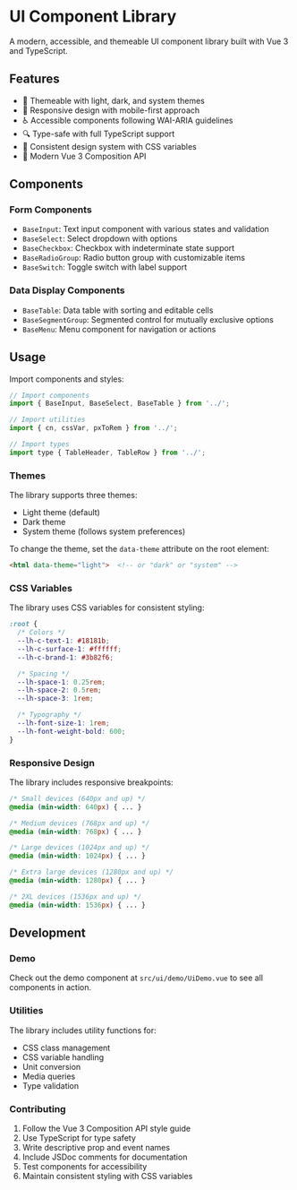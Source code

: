 # UI Component Library

A modern, accessible, and themeable UI component library built with Vue 3 and TypeScript.

## Features

- 🎨 Themeable with light, dark, and system themes
- 📱 Responsive design with mobile-first approach
- ♿ Accessible components following WAI-ARIA guidelines
- 🔍 Type-safe with full TypeScript support
- 🎯 Consistent design system with CSS variables
- 🚀 Modern Vue 3 Composition API

## Components

### Form Components

- `BaseInput`: Text input component with various states and validation
- `BaseSelect`: Select dropdown with options
- `BaseCheckbox`: Checkbox with indeterminate state support
- `BaseRadioGroup`: Radio button group with customizable items
- `BaseSwitch`: Toggle switch with label support

### Data Display Components

- `BaseTable`: Data table with sorting and editable cells
- `BaseSegmentGroup`: Segmented control for mutually exclusive options
- `BaseMenu`: Menu component for navigation or actions

## Usage

Import components and styles:

```javascript
// Import components
import { BaseInput, BaseSelect, BaseTable } from '../';

// Import utilities
import { cn, cssVar, pxToRem } from '../';

// Import types
import type { TableHeader, TableRow } from '../';
```

### Themes

The library supports three themes:
- Light theme (default)
- Dark theme
- System theme (follows system preferences)

To change the theme, set the `data-theme` attribute on the root element:

```html
<html data-theme="light">  <!-- or "dark" or "system" -->
```

### CSS Variables

The library uses CSS variables for consistent styling:

```css
:root {
  /* Colors */
  --lh-c-text-1: #18181b;
  --lh-c-surface-1: #ffffff;
  --lh-c-brand-1: #3b82f6;

  /* Spacing */
  --lh-space-1: 0.25rem;
  --lh-space-2: 0.5rem;
  --lh-space-3: 1rem;

  /* Typography */
  --lh-font-size-1: 1rem;
  --lh-font-weight-bold: 600;
}
```

### Responsive Design

The library includes responsive breakpoints:

```css
/* Small devices (640px and up) */
@media (min-width: 640px) { ... }

/* Medium devices (768px and up) */
@media (min-width: 768px) { ... }

/* Large devices (1024px and up) */
@media (min-width: 1024px) { ... }

/* Extra large devices (1280px and up) */
@media (min-width: 1280px) { ... }

/* 2XL devices (1536px and up) */
@media (min-width: 1536px) { ... }
```

## Development

### Demo

Check out the demo component at `src/ui/demo/UiDemo.vue` to see all components in action.

### Utilities

The library includes utility functions for:
- CSS class management
- CSS variable handling
- Unit conversion
- Media queries
- Type validation

### Contributing

1. Follow the Vue 3 Composition API style guide
2. Use TypeScript for type safety
3. Write descriptive prop and event names
4. Include JSDoc comments for documentation
5. Test components for accessibility
6. Maintain consistent styling with CSS variables 